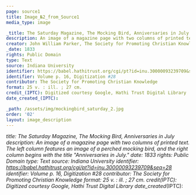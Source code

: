 ```yaml
---
page: source1
title: Image_№2_from_Source1
media_type: image

_title: The Saturday Magazine, The Mocking Bird, Anniversaries in July
description: An image of a magazine page with two columns of printed text. The left column features an image of a perched mocking bird, and the right column begins with the title "Anniversaries in July."
creator: John William Parker, The Society for Promoting Christian Knowledge
_date: 1833
rights: Public Domain
type: Text
source: Indiana University
identifier: https://babel.hathitrust.org/cgi/pt?id=inu.30000093239709&seq=28
identifier: Volume p. 16, Digitization #28
contributor: The Society for Promoting Christian Knowledge 
format: 25 v. : ill. ; 27 cm.
credit_(IPTC): Digitized courtesy Google, Hathi Trust Digital Library
date_created_(IPTC):

_path: /assets/img/mockingbird_saturday_2.jpg
order: '02'
layout: image_description
---
```


_title: The Saturday Magazine, The Mocking Bird, Anniversaries in July
description: An image of a magazine page with two columns of printed text. The left column features an image of a perched mocking bird, and the right column begins with the title "Anniversaries in July."
_date: 1833
rights: Public Domain
type: Text
source: Indiana University
identifier: https://babel.hathitrust.org/cgi/pt?id=inu.30000093239709&seq=28
identifier:  Volume p. 16, Digitization #28
contributor: The Society for Promoting Christian Knowledge 
format: 25 v. : ill. ; 27 cm.
credit_(IPTC):  Digitized courtesy Google, Hathi Trust Digital Library
date_created_(IPTC):
